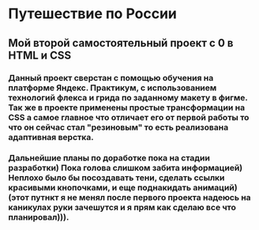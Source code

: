 # Путешествие по России

## Мой второй самостоятельный проект с 0 в HTML и CSS

### Данный проект сверстан с помощью обучения на платформе Яндекс. Практикум, с использованием технологий флекса и грида по заданному макету в фигме. Так же в проекте применены простые трансформации на CSS а самое главное что отличает его от первой работы то что он сейчас стал "резиновым" то есть реализована адаптивная верстка.

### Дальнейшие планы по доработке пока на стадии разработки) Пока голова слишком забита информацией) Неплохо было бы посоздавать тени, сделать ссылки красивыми кнопочками, и еще поднакидать анимаций) (этот путнкт я не менял после первого проекта надеюсь на каникулах руки зачешутся и я прям как сделаю все что планировал))).
